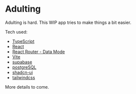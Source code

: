 # Adulting

Adulting is hard. This WIP app tries to make things a bit easier.

Tech used:

- [TypeScript](https://www.typescriptlang.org/)
- [React](https://react.dev/)
- [React Router - Data Mode](https://reactrouter.com)
- [Vite](https://vite.dev/)
- [supabase](https://supabase.com/)
- [postgreSQL](https://www.postgresql.org/)
- [shadcn-ui](https://ui.shadcn.com/)
- [tailwindcss](https://tailwindcss.com/)

More details to come.
